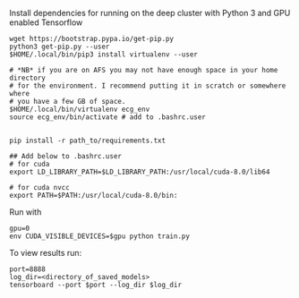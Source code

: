 Install dependencies for running on the deep cluster with Python 3 and GPU enabled Tensorflow

```
wget https://bootstrap.pypa.io/get-pip.py
python3 get-pip.py --user
$HOME/.local/bin/pip3 install virtualenv --user

# *NB* if you are on AFS you may not have enough space in your home directory
# for the environment. I recommend putting it in scratch or somewhere where 
# you have a few GB of space.
$HOME/.local/bin/virtualenv ecg_env
source ecg_env/bin/activate # add to .bashrc.user


pip install -r path_to/requirements.txt

## Add below to .bashrc.user
# for cuda 
export LD_LIBRARY_PATH=$LD_LIBRARY_PATH:/usr/local/cuda-8.0/lib64

# for cuda nvcc
export PATH=$PATH:/usr/local/cuda-8.0/bin:
```

Run with
```
gpu=0
env CUDA_VISIBLE_DEVICES=$gpu python train.py
```

To view results run:
```
port=8888
log_dir=<directory_of_saved_models>
tensorboard --port $port --log_dir $log_dir
```
